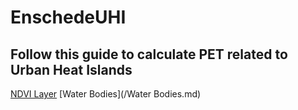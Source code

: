 # EnschedeUHI

## Follow this guide to calculate PET related to Urban Heat Islands

[NDVI Layer](/GetNDVI.md)
[Water Bodies](/Water Bodies.md)

